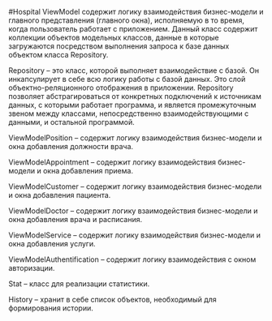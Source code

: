 #Hospital
ViewModel содержит логику взаимодействия бизнес-модели и главного представления (главного окна), исполняемую в то время, когда пользователь работает с приложением. Данный класс содержит коллекции объектов модельных классов, данные в которые загружаются посредством выполнения запроса к базе данных объектом класса Repository.

Repository – это класс, которой выполняет взаимодействие с базой. Он инкапсулирует в себе всю логику работы с базой данных.  Это слой объектно-реляционного отображения в приложении. Repository позволяет абстрагироваться от конкретных подключений к источникам данных, с которыми работает программа, и является промежуточным звеном между классами, непосредственно взаимодействующими с данными, и остальной программой. 

ViewModelPosition – содержит логику взаимодействия бизнес-модели и окна добавления должности врача. 

ViewModelAppointment – содержит логику взаимодействия бизнес-модели и окна добавления приема.

ViewModelCustomer – содержит логику взаимодействия бизнес-модели и окна добавления пациента.

ViewModelDoctor – содержит логику взаимодействия бизнес-модели и окна добавления врача и расписания.

ViewModelService – содержит логику взаимодействия бизнес-модели и окна добавления услуги.

ViewModelAuthentification  –  содержит логику взаимодействия с окном авторизации.

Stat –  класс для реализации статистики. 

History – хранит в себе список объектов, необходимый для формирования истории.
